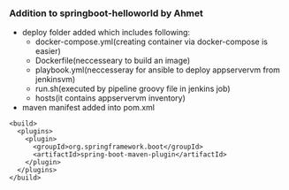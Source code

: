 ### Addition to springboot-helloworld by Ahmet
* deploy folder added which includes following:
   * docker-compose.yml(creating container via docker-compose is easier)
   * Dockerfile(neccesseary to build an image)
   * playbook.yml(neccesseray for ansible to deploy appservervm from jenkinsvm)
   * run.sh(executed by pipeline groovy file in jenkins job)
   * hosts(it contains appservervm inventory)
* maven manifest added into pom.xml
```
<build>
  <plugins>
    <plugin>
      <groupId>org.springframework.boot</groupId>
      <artifactId>spring-boot-maven-plugin</artifactId>
    </plugin>
  </plugins>
</build>

```
